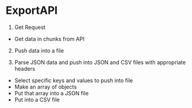 # ExportAPI

1) Get Request
  - Get data in chunks from API

2) Push data into a file

3) Parse JSON data and push into JSON and CSV files with appropriate headers
  - Select specific keys and values to push into file
  - Make an array of objects 
  - Put that array into a JSON file
  - Put into a CSV file